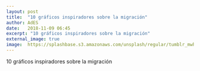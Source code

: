```yaml
---
layout: post
title:  "10 gráficos inspiradores sobre la migración"
author: AdES
date:   2018-11-09 06:45
excerpt: "10 gráficos inspiradores sobre la migración"
external_image: true
image:  https://splashbase.s3.amazonaws.com/unsplash/regular/tumblr_mwhdc9S6d31st5lhmo1_1280.jpg
---
```

10 gráficos inspiradores sobre la migración